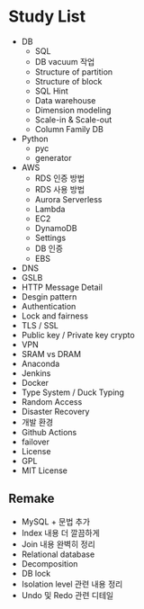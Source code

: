 # Study List

- DB
  - SQL
  - DB vacuum 작업
  - Structure of partition
  - Structure of block
  - SQL Hint
  - Data warehouse
  - Dimension modeling
  - Scale-in & Scale-out
  - Column Family DB
- Python
  - pyc
  - generator
- AWS
  - RDS 인증 방법
  - RDS 사용 방법
  - Aurora Serverless
  - Lambda
  - EC2
  - DynamoDB
  - Settings
  - DB 인증
  - EBS
- DNS
- GSLB
- HTTP Message Detail
- Desgin pattern
- Authentication
- Lock and fairness
- TLS / SSL
- Public key / Private key crypto
- VPN
- SRAM vs DRAM
- Anaconda
- Jenkins
- Docker
- Type System / Duck Typing
- Random Access
- Disaster Recovery
- 개발 환경
- Github Actions
- failover
- License
- GPL
- MIT License

## Remake

- MySQL + 문법 추가
- Index 내용 더 깔끔하게
- Join 내용 완벽히 정리
- Relational database
- Decomposition
- DB lock
- Isolation level 관련 내용 정리
- Undo 및 Redo 관련 디테일
